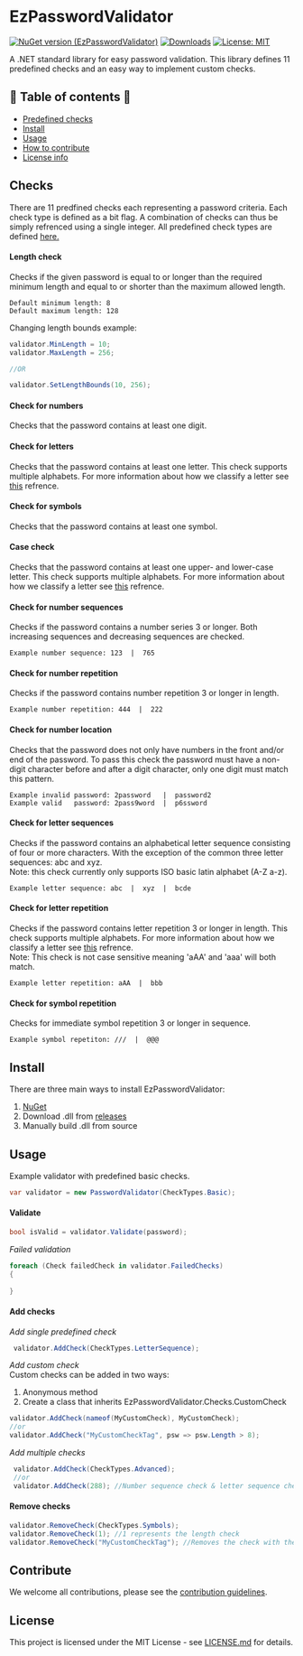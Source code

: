 # EzPasswordValidator      
[![NuGet version (EzPasswordValidator)](https://img.shields.io/nuget/v/EzPasswordValidator.svg)](https://www.nuget.org/packages/EzPasswordValidator/)
[![Downloads](https://img.shields.io/nuget/dt/EzPasswordValidator)](https://www.nuget.org/packages/EzPasswordValidator/)
[![License: MIT](https://img.shields.io/badge/License-MIT-yellow.svg)](https://opensource.org/licenses/MIT)    

A .NET standard library for easy password validation.
This library defines 11 predefined checks and an easy way to implement custom checks.     

## :scroll: Table of contents :scroll:
* [Predefined checks](#Checks)
* [Install](#Install)
* [Usage](#Usage)
* [How to contribute](#Contribute)
* [License info](#License)

## Checks
There are 11 predfined checks each representing a password criteria. Each check type is defined as a bit flag. A combination of checks can thus be simply refrenced using a single integer. All predefined check types are defined [here.](source/EzPasswordValidator/Checks/CheckTypes.cs)

#### Length check 
Checks if the given password is equal to or longer than the required minimum length
and equal to or shorter than the maximum allowed length.     
```
Default minimum length: 8     
Default maximum length: 128
```

Changing length bounds example:

```C#
validator.MinLength = 10;
validator.MaxLength = 256;

//OR

validator.SetLengthBounds(10, 256);
```

#### Check for numbers
Checks that the password contains at least one digit.

#### Check for letters
Checks that the password contains at least one letter. This check supports multiple alphabets. For more information about how we classify a letter see [this](https://docs.microsoft.com/en-us/dotnet/api/system.char.isletter?view=netframework-4.8#remarks) refrence.

#### Check for symbols
Checks that the password contains at least one symbol.

#### Case check
Checks that the password contains at least one upper- and lower-case letter. This check supports multiple alphabets. For more information about how we classify a letter see [this](https://docs.microsoft.com/en-us/dotnet/api/system.char.isletter?view=netframework-4.8#remarks) refrence.

#### Check for number sequences
Checks if the password contains a number series 3 or longer. Both increasing sequences and decreasing sequences are checked.    
```
Example number sequence: 123  |  765
```

#### Check for number repetition
Checks if the password contains number repetition 3 or longer in length.
```
Example number repetition: 444  |  222
```

#### Check for number location 
Checks that the password does not only have numbers in the front and/or end of the password. To pass this check the password must have a non-digit character before and after a digit character, only one digit must match this pattern.
```
Example invalid password: 2password   |  password2
Example valid   password: 2pass9word  |  p6ssword
```

#### Check for letter sequences
Checks if the password contains an alphabetical letter sequence consisting of four or more
characters. With the exception of the common three letter sequences: abc and xyz.     
Note: this check currently only supports ISO basic latin alphabet (A-Z a-z).
```
Example letter sequence: abc  |  xyz  |  bcde
```
        
#### Check for letter repetition
Checks if the password contains letter repetition 3 or longer in length.
This check supports multiple alphabets. For more information about how we classify a letter see [this](https://docs.microsoft.com/en-us/dotnet/api/system.char.isletter?view=netframework-4.8#remarks) refrence.    
Note: This check is not case sensitive meaning 'aAA' and 'aaa' will both match.
```
Example letter repetition: aAA  |  bbb
```

#### Check for symbol repetition
Checks for immediate symbol repetition 3 or longer in sequence.
```
Example symbol repetiton: ///  |  @@@
```

## Install
There are three main ways to install EzPasswordValidator:
1. [NuGet](https://www.nuget.org/packages/EzPasswordValidator/)
2. Download .dll from [releases](https://github.com/havardt/EzPasswordValidator/releases)
3. Manually build .dll from source


## Usage

Example validator with predefined basic checks.
```C#
var validator = new PasswordValidator(CheckTypes.Basic);
```

#### Validate
```C#
bool isValid = validator.Validate(password);
```

<i>Failed validation</i> 
```C#
foreach (Check failedCheck in validator.FailedChecks)
{
    
}
```

#### Add checks

<i>Add single predefined check</i>
```C#
 validator.AddCheck(CheckTypes.LetterSequence);
```
<i>Add custom check</i><br/>
Custom checks can be added in two ways:
1. Anonymous method
2. Create a class that inherits EzPasswordValidator.Checks.CustomCheck
```C#
validator.AddCheck(nameof(MyCustomCheck), MyCustomCheck);
//or
validator.AddCheck("MyCustomCheckTag", psw => psw.Length > 8);
```

<i>Add multiple checks</i>
```C#
 validator.AddCheck(CheckTypes.Advanced);
 //or
 validator.AddCheck(288); //Number sequence check & letter sequence check
```

#### Remove checks

```C#
validator.RemoveCheck(CheckTypes.Symbols);
validator.RemoveCheck(1); //1 represents the length check
validator.RemoveCheck("MyCustomCheckTag"); //Removes the check with the given tag
```

## Contribute
We welcome all contributions, please see the [contribution guidelines](.github/CONTRIBUTING.md).

## License

This project is licensed under the MIT License - see [LICENSE.md](LICENSE.md) for details.

